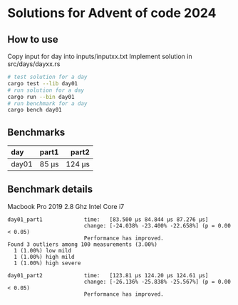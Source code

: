 # Solutions for Advent of code 2024

## How to use

Copy input for day into inputs/inputxx.txt
Implement solution in src/days/dayxx.rs

```bash
# test solution for a day
cargo test --lib day01
# run solution for a day
cargo run --bin day01
# run benchmark for a day
cargo bench day01
```

## Benchmarks

| day  |  part1 |  part2 |
| :----|-------:|-------:|
| day01| 85 µs | 124 µs |


## Benchmark details

Macbook Pro 2019
2.8 Ghz Intel Core i7

```
day01_part1             time:   [83.500 µs 84.844 µs 87.276 µs]
                        change: [-24.038% -23.400% -22.658%] (p = 0.00 < 0.05)
                        Performance has improved.
Found 3 outliers among 100 measurements (3.00%)
  1 (1.00%) low mild
  1 (1.00%) high mild
  1 (1.00%) high severe

day01_part2             time:   [123.81 µs 124.20 µs 124.61 µs]
                        change: [-26.136% -25.838% -25.567%] (p = 0.00 < 0.05)
                        Performance has improved.
```